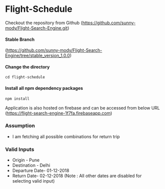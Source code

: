 # Flight-Schedule



Checkout the repository from Github
(https://github.com/sunny-mody/Flight-Search-Engine.git)

#### Stable Branch
(https://github.com/sunny-mody/Flight-Search-Engine/tree/stable_version_1.0.0)

#### Change the directory
```
cd flight-schedule
```

#### Install all npm dependency packages
```
npm install
```


Application is also hosted on firebase and can be accessed from below URL
(https://flight-search-engine-1f7fa.firebaseapp.com)





### Assumption
- I am fetching all possible combinations for return trip


### Valid Inputs
* Origin - Pune
* Destination - Delhi
* Departure Date- 01-12-2018
* Return Date- 02-12-2018
(Note : All other dates are disabled for selecting valid input)
